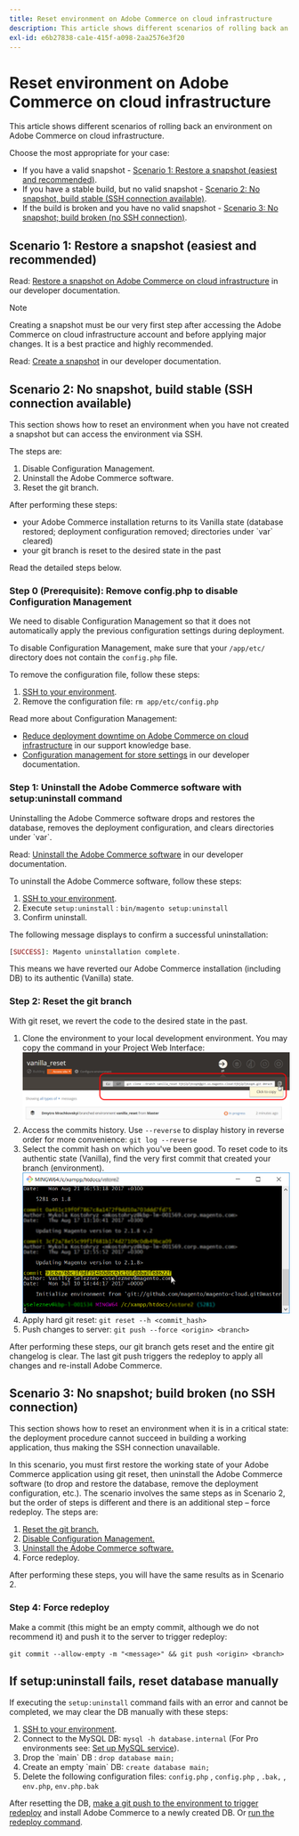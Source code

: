 ```yaml
---
title: Reset environment on Adobe Commerce on cloud infrastructure
description: This article shows different scenarios of rolling back an environment on Adobe Commerce on cloud infrastructure.
exl-id: e6b27838-ca1e-415f-a098-2aa2576e3f20
---
```

# Reset environment on Adobe Commerce on cloud infrastructure

This article shows different scenarios of rolling back an environment on Adobe Commerce on cloud infrastructure.

Choose the most appropriate for your case:

* If you have a valid snapshot - [Scenario 1: Restore a snapshot (easiest and recommended)](#scen1).
* If you have a stable build, but no valid snapshot - [Scenario 2: No snapshot, build stable (SSH connection available)](#scen2).
* If the build is broken and you have no valid snapshot - [Scenario 3: No snapshot; build broken (no SSH connection)](#scen3).

## Scenario 1: Restore a snapshot (easiest and recommended)

Read: [Restore a snapshot on Adobe Commerce on cloud infrastructure](https://devdocs.magento.com/cloud/project/project-webint-snap.html#restore-snapshot) in our developer documentation.

>[!NOTE]
>
>Creating a snapshot must be our very first step after accessing the Adobe Commerce on cloud infrastructure account and before applying major changes. It is a best practice and highly recommended.

Read: [Create a snapshot](https://devdocs.magento.com/cloud/project/project-webint-snap.html#create-snapshot) in our developer documentation.

## Scenario 2: No snapshot, build stable (SSH connection available)

This section shows how to reset an environment when you have not created a snapshot but can access the environment via SSH.

The steps are:

1. Disable Configuration Management.
1. Uninstall the Adobe Commerce software.
1. Reset the git branch.

After performing these steps:

* your Adobe Commerce installation returns to its Vanilla state (database restored; deployment configuration removed; directories under \`var\` cleared)
* your git branch is reset to the desired state in the past

Read the detailed steps below.

### Step 0 (Prerequisite): Remove config.php to disable Configuration Management

We need to disable Configuration Management so that it does not automatically apply the previous configuration settings during deployment.

To disable Configuration Management, make sure that your `/app/etc/` directory does not contain the `config.php` file.

To remove the configuration file, follow these steps:

1. [SSH to your environment](https://experienceleague.adobe.com/docs/commerce-cloud-service/user-guide/develop/secure-connections.html).
1. Remove the configuration file: `rm app/etc/config.php`

Read more about Configuration Management:

* [Reduce deployment downtime on Adobe Commerce on cloud infrastructure](/help/how-to/general/magento-cloud-reduce-deployment-downtime-with-configuration-management.md) in our support knowledge base.
* [Configuration management for store settings](https://devdocs.magento.com/cloud/live/sens-data-over.html) in our developer documentation.

### Step 1: Uninstall the Adobe Commerce software with setup:uninstall command

>
Uninstalling the Adobe Commerce software drops and restores the database, removes the deployment configuration, and clears directories under \`var\`.

Read: [Uninstall the Adobe Commerce software](https://devdocs.magento.com/guides/v2.4/install-gde/install/cli/install-cli-uninstall.html) in our developer documentation.

To uninstall the Adobe Commerce software, follow these steps:

1. [SSH to your environment](https://devdocs.magento.com/cloud/env/environments-ssh.html#ssh).
1. Execute `setup:uninstall` : `bin/magento setup:uninstall`
1. Confirm uninstall.

The following message displays to confirm a successful uninstallation:

```php
[SUCCESS]: Magento uninstallation complete.
```

This means we have reverted our Adobe Commerce installation (including DB) to its authentic (Vanilla) state.

### Step 2: Reset the git branch

With git reset, we revert the code to the desired state in the past.

1. Clone the environment to your local development environment. You may copy the command in your Project Web Interface:    ![copy_git_clone.png](assets/copy_git_clone.png)
1. Access the commits history. Use `--reverse` to display history in reverse order for more convenience: `git log --reverse`
1. Select the commit hash on which you've been good. To reset code to its authentic state (Vanilla), find the very first commit that created your branch (environment).
    ![Selecting a commit hash in git console](assets/select_commit_hash.png)
1. Apply hard git reset: `git reset --h <commit_hash>`
1. Push changes to server: `git push --force <origin> <branch>`

After performing these steps, our git branch gets reset and the entire git changelog is clear. The last git push triggers the redeploy to apply all changes and re-install Adobe Commerce.

## Scenario 3: No snapshot; build broken (no SSH connection)

This section shows how to reset an environment when it is in a critical state: the deployment procedure cannot succeed in building a working application, thus making the SSH connection unavailable.

In this scenario, you must first restore the working state of your Adobe Commerce application using git reset, then uninstall the Adobe Commerce software (to drop and restore the database, remove the deployment configuration, etc.). The scenario involves the same steps as in Scenario 2, but the order of steps is different and there is an additional step &ndash; force redeploy. The steps are:

1. [Reset the git branch.](/help/how-to/general/reset-environment-on-cloud.md#reset-git-branch)
1. [Disable Configuration Management.](/help/how-to/general/reset-environment-on-cloud.md#disable_config_management)
1. [Uninstall the Adobe Commerce software.](/help/how-to/general/reset-environment-on-cloud.md#setup-uninstall)
1. Force redeploy.

After performing these steps, you will have the same results as in Scenario 2.

### Step 4: Force redeploy

Make a commit (this might be an empty commit, although we do not recommend it) and push it to the server to trigger redeploy:

```git
git commit --allow-empty -m "<message>" && git push <origin> <branch>
```

## If setup:uninstall fails, reset database manually

If executing the `setup:uninstall` command fails with an error and cannot be completed, we may clear the DB manually with these steps:

1. [SSH to your environment](https://devdocs.magento.com/cloud/env/environments-ssh.html#ssh).
1. Connect to the MySQL DB: `mysql -h database.internal` (For Pro environments see: [Set up MySQL service](https://devdocs.magento.com/cloud/project/services-mysql.html#connect-to-the-database)).
1. Drop the \`main\` DB : `drop database main;`
1. Create an empty \`main\` DB: `create database main;`
1. Delete the following configuration files: `config.php` , `config.php` , `.bak,` , `env.php`, `env.php.bak`

After resetting the DB, [make a git push to the environment to trigger redeploy](https://devdocs.magento.com/guides/v2.3/cloud/reference/cli-ref-topic.html#git-commands) and install Adobe Commerce to a newly created DB. Or [run the redeploy command](https://devdocs.magento.com/guides/v2.3/cloud/reference/cli-ref-topic.html#environment-commands).
